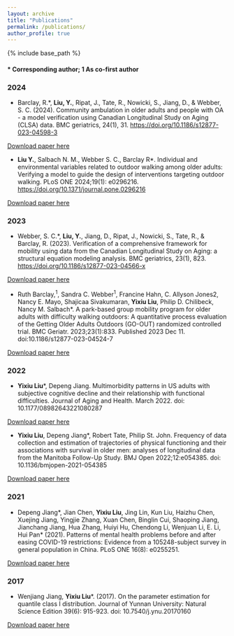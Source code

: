 ```yaml
---
layout: archive
title: "Publications"
permalink: /publications/
author_profile: true
---
```


{% include base_path %}

#### * Corresponding author; 1 As co-first author ####
### 2024 ###
* Barclay, R.\*, **Liu, Y.**, Ripat, J., Tate, R., Nowicki, S., Jiang, D., & Webber, S. C. (2024). Community ambulation in older adults and people with OA - a model verification using Canadian Longitudinal Study on Aging (CLSA) data. BMC geriatrics, 24(1), 31. https://doi.org/10.1186/s12877-023-04598-3

[Download paper here](https://bmcgeriatr.biomedcentral.com/articles/10.1186/s12877-023-04598-3)

* **Liu Y.**, Salbach N. M., Webber S. C., Barclay R\*. Individual and environmental variables related to outdoor walking among older adults: Verifying a model to guide the design of interventions targeting outdoor walking. PLoS ONE 2024;19(1): e0296216. https://doi.org/10.1371/journal.pone.0296216

[Download paper here](https://journals.plos.org/plosone/article?id=10.1371/journal.pone.0296216)

### 2023 ###
* Webber, S. C.\*, **Liu, Y.**, Jiang, D., Ripat, J., Nowicki, S., Tate, R., & Barclay, R. (2023). Verification of a comprehensive framework for mobility using data from the Canadian Longitudinal Study on Aging: a structural equation modeling analysis. BMC geriatrics, 23(1), 823. https://doi.org/10.1186/s12877-023-04566-x

[Download paper here](https://bmcgeriatr.biomedcentral.com/articles/10.1186/s12877-023-04566-x)

* Ruth Barclay,<sup>1</sup>, Sandra C. Webber<sup>1</sup>, Francine Hahn, C. Allyson Jones2, Nancy E. Mayo, Shajicaa Sivakumaran, **Yixiu Liu**, Philip D. Chilibeck, Nancy M. Salbach\*. A park-based group mobility program for older adults with difficulty walking outdoors: A quantitative process evaluation of the Getting Older Adults Outdoors (GO-OUT) randomized controlled trial. BMC Geriatr. 2023;23(1):833. Published 2023 Dec 11. doi:10.1186/s12877-023-04524-7

[Download paper here](https://bmcgeriatr.biomedcentral.com/articles/10.1186/s12877-023-04524-7)

### 2022 ###
* **Yixiu Liu**\*, Depeng Jiang. Multimorbidity patterns in US adults with subjective cognitive decline and their relationship with functional difficulties. Journal of Aging and Health. March 2022. doi: 10.1177/08982643221080287

[Download paper here](https://journals.sagepub.com/doi/full/10.1177/08982643221080287)

*	**Yixiu Liu**, Depeng Jiang\*, Robert Tate,  Philip St. John. Frequency of data collection and estimation of trajectories of physical functioning and their associations with survival in older men: analyses of longitudinal data from the Manitoba Follow-Up Study. BMJ Open 2022;12:e054385. doi: 10.1136/bmjopen-2021-054385

[Download paper here](https://bmjopen.bmj.com/content/12/4/e054385)

### 2021 ###
* Depeng Jiang\*, Jian Chen, **Yixiu Liu**, Jing Lin, Kun Liu, Haizhu Chen, Xuejing Jiang, Yingjie Zhang, Xuan Chen, Binglin Cui, Shaoping Jiang, Jianchang Jiang, Hua Zhang, Huiyi Hu, Chendong Li, Wenjuan Li, E. Li, Hui Pan\* (2021). Patterns of mental health problems before and after easing COVID-19 restrictions: Evidence from a 105248-subject survey in general population in China. PLoS ONE 16(8): e0255251. 

[Download paper here](https://doi.org/10.1371/journal.pone.0255251)

### 2017 ###
* Wenjiang Jiang, **Yixiu Liu**\*. (2017). On the parameter estimation for quantile class I distribution. Journal of Yunnan University: Natural Science Edition 39(6): 915-923. doi: 10.7540/j.ynu.20170160 

[Download paper here](http://www.yndxxb.ynu.edu.cn/yndxxbzrkxb/article/doi/10.7540/j.ynu.20170160)
	
